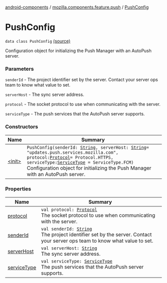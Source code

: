 [android-components](../../index.md) / [mozilla.components.feature.push](../index.md) / [PushConfig](./index.md)

# PushConfig

`data class PushConfig` [(source)](https://github.com/mozilla-mobile/android-components/blob/master/components/feature/push/src/main/java/mozilla/components/feature/push/AutoPushFeature.kt#L367)

Configuration object for initializing the Push Manager with an AutoPush server.

### Parameters

`senderId` - The project identifier set by the server. Contact your server ops team to know what value to set.

`serverHost` - The sync server address.

`protocol` - The socket protocol to use when communicating with the server.

`serviceType` - The push services that the AutoPush server supports.

### Constructors

| Name | Summary |
|---|---|
| [&lt;init&gt;](-init-.md) | `PushConfig(senderId: `[`String`](https://kotlinlang.org/api/latest/jvm/stdlib/kotlin/-string/index.html)`, serverHost: `[`String`](https://kotlinlang.org/api/latest/jvm/stdlib/kotlin/-string/index.html)` = "updates.push.services.mozilla.com", protocol: `[`Protocol`](../-protocol/index.md)` = Protocol.HTTPS, serviceType: `[`ServiceType`](../-service-type/index.md)` = ServiceType.FCM)`<br>Configuration object for initializing the Push Manager with an AutoPush server. |

### Properties

| Name | Summary |
|---|---|
| [protocol](protocol.md) | `val protocol: `[`Protocol`](../-protocol/index.md)<br>The socket protocol to use when communicating with the server. |
| [senderId](sender-id.md) | `val senderId: `[`String`](https://kotlinlang.org/api/latest/jvm/stdlib/kotlin/-string/index.html)<br>The project identifier set by the server. Contact your server ops team to know what value to set. |
| [serverHost](server-host.md) | `val serverHost: `[`String`](https://kotlinlang.org/api/latest/jvm/stdlib/kotlin/-string/index.html)<br>The sync server address. |
| [serviceType](service-type.md) | `val serviceType: `[`ServiceType`](../-service-type/index.md)<br>The push services that the AutoPush server supports. |
